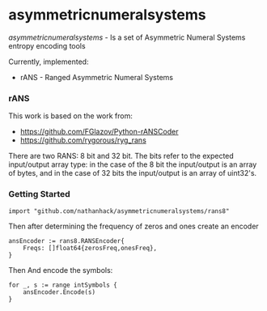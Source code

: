 # asymmetricnumeralsystems

*asymmetricnumeralsystems* - Is a set of Asymmetric Numeral Systems entropy encoding tools

Currently, implemented:

* rANS - Ranged Asymmetric Numeral Systems

### rANS

This work is based on the work from:

* https://github.com/FGlazov/Python-rANSCoder
* https://github.com/rygorous/ryg_rans

There are two RANS: 8 bit and 32 bit. The bits refer to the expected input/output array type: in the case of the 8 bit
the input/output is an array of bytes, and in the case of 32 bits the input/output is an array of uint32's.

### Getting Started

```
import "github.com/nathanhack/asymmetricnumeralsystems/rans8"
```

Then after determining the frequency of zeros and ones create an encoder

```
ansEncoder := rans8.RANSEncoder{
    Freqs: []float64{zerosFreq,onesFreq},
}
```
Then And encode the symbols:

```
for _, s := range intSymbols {
    ansEncoder.Encode(s)
}
```

